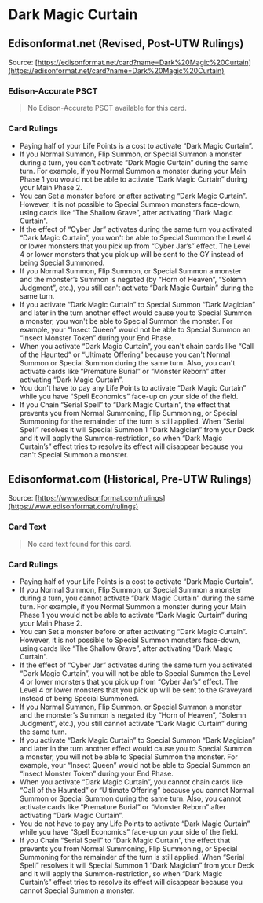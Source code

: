 # Dark Magic Curtain

## Edisonformat.net (Revised, Post-UTW Rulings)

Source: [https://edisonformat.net/card?name=Dark%20Magic%20Curtain](https://edisonformat.net/card?name=Dark%20Magic%20Curtain)

### Edison-Accurate PSCT

> No Edison-Accurate PSCT available for this card.

### Card Rulings

*   Paying half of your Life Points is a cost to activate “Dark Magic Curtain”.
*   If you Normal Summon, Flip Summon, or Special Summon a monster during a turn, you can't activate “Dark Magic Curtain” during the same turn. For example, if you Normal Summon a monster during your Main Phase 1 you would not be able to activate “Dark Magic Curtain” during your Main Phase 2.
*   You can Set a monster before or after activating “Dark Magic Curtain”. However, it is not possible to Special Summon monsters face-down, using cards like “The Shallow Grave”, after activating “Dark Magic Curtain”.
*   If the effect of “Cyber Jar” activates during the same turn you activated “Dark Magic Curtain”, you won't be able to Special Summon the Level 4 or lower monsters that you pick up from “Cyber Jar’s” effect. The Level 4 or lower monsters that you pick up will be sent to the GY instead of being Special Summoned.
*   If you Normal Summon, Flip Summon, or Special Summon a monster and the monster’s Summon is negated (by “Horn of Heaven”, “Solemn Judgment”, etc.), you still can't activate “Dark Magic Curtain” during the same turn.
*   If you activate “Dark Magic Curtain” to Special Summon “Dark Magician” and later in the turn another effect would cause you to Special Summon a monster, you won't be able to Special Summon the monster. For example, your “Insect Queen” would not be able to Special Summon an “Insect Monster Token” during your End Phase.
*   When you activate “Dark Magic Curtain”, you can't chain cards like “Call of the Haunted” or “Ultimate Offering” because you can't Normal Summon or Special Summon during the same turn. Also, you can't activate cards like “Premature Burial” or “Monster Reborn” after activating “Dark Magic Curtain”.
*   You don't have to pay any Life Points to activate “Dark Magic Curtain” while you have “Spell Economics” face-up on your side of the field.
*   If you Chain “Serial Spell” to “Dark Magic Curtain”, the effect that prevents you from Normal Summoning, Flip Summoning, or Special Summoning for the remainder of the turn is still applied. When “Serial Spell” resolves it will Special Summon 1 “Dark Magician” from your Deck and it will apply the Summon-restriction, so when “Dark Magic Curtain’s” effect tries to resolve its effect will disappear because you can't Special Summon a monster.


## Edisonformat.com (Historical, Pre-UTW Rulings)

Source: [https://www.edisonformat.com/rulings](https://www.edisonformat.com/rulings)

### Card Text

> No card text found for this card.

### Card Rulings

*   Paying half of your Life Points is a cost to activate “Dark Magic Curtain”.
*   If you Normal Summon, Flip Summon, or Special Summon a monster during a turn, you cannot activate “Dark Magic Curtain” during the same turn. For example, if you Normal Summon a monster during your Main Phase 1 you would not be able to activate “Dark Magic Curtain” during your Main Phase 2.
*   You can Set a monster before or after activating “Dark Magic Curtain”. However, it is not possible to Special Summon monsters face-down, using cards like “The Shallow Grave”, after activating “Dark Magic Curtain”.
*   If the effect of “Cyber Jar” activates during the same turn you activated “Dark Magic Curtain”, you will not be able to Special Summon the Level 4 or lower monsters that you pick up from “Cyber Jar’s” effect. The Level 4 or lower monsters that you pick up will be sent to the Graveyard instead of being Special Summoned.
*   If you Normal Summon, Flip Summon, or Special Summon a monster and the monster’s Summon is negated (by “Horn of Heaven”, “Solemn Judgment”, etc.), you still cannot activate “Dark Magic Curtain” during the same turn.
*   If you activate “Dark Magic Curtain” to Special Summon “Dark Magician” and later in the turn another effect would cause you to Special Summon a monster, you will not be able to Special Summon the monster. For example, your “Insect Queen” would not be able to Special Summon an “Insect Monster Token” during your End Phase.
*   When you activate “Dark Magic Curtain”, you cannot chain cards like “Call of the Haunted” or “Ultimate Offering” because you cannot Normal Summon or Special Summon during the same turn. Also, you cannot activate cards like “Premature Burial” or “Monster Reborn” after activating “Dark Magic Curtain”.
*   You do not have to pay any Life Points to activate “Dark Magic Curtain” while you have “Spell Economics” face-up on your side of the field.
*   If you Chain “Serial Spell” to “Dark Magic Curtain”, the effect that prevents you from Normal Summoning, Flip Summoning, or Special Summoning for the remainder of the turn is still applied. When “Serial Spell” resolves it will Special Summon 1 “Dark Magician” from your Deck and it will apply the Summon-restriction, so when “Dark Magic Curtain’s” effect tries to resolve its effect will disappear because you cannot Special Summon a monster.


